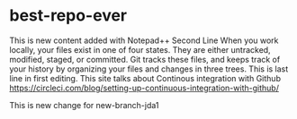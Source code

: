 # best-repo-ever
This is new content added with Notepad++
Second Line 
When you work locally, your files exist in one of four states. 
They are either untracked, modified, staged, or committed. 
Git tracks these files, and keeps track of your history by organizing 
your files and changes in three trees. 
This is last line in first editing. 
This site talks about Continous integration with Github
https://circleci.com/blog/setting-up-continuous-integration-with-github/ 

This is new change for new-branch-jda1